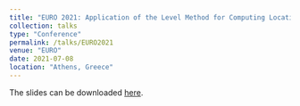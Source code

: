 ```yaml
---
title: "EURO 2021: Application of the Level Method for Computing Locational Convex Hull Prices"
collection: talks
type: "Conference"
permalink: /talks/EURO2021
venue: "EURO"
date: 2021-07-08
location: "Athens, Greece"
---
```

The slides can be downloaded [here](https://NicolasStevens.github.io/files/Level_CHP_EURO21_VF.pdf).
